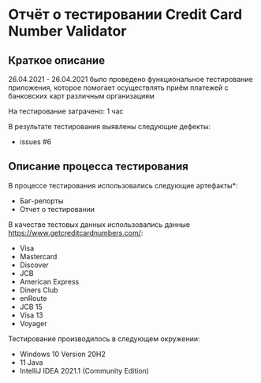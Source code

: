 # Отчёт о тестировании Credit Card Number Validator

## Краткое описание

26.04.2021 - 26.04.2021 было проведено функциональное тестирование приложения, которое помогает осуществлять приём платежей с банковских карт различным организациям

На тестирование затрачено: 1 час

В результате тестирования выявлены следующие дефекты:
* issues #6

## Описание процесса тестирования

В процессе тестирования использовались следующие артефакты*:
* Баг-репорты
* Отчет о тестировании


В качестве тестовых данных использовались данные https://www.getcreditcardnumbers.com/:
* Visa
* Mastercard
* Discover
* JCB
* American Express
* Diners Club
* enRoute
* JCB 15
* Visa 13
* Voyager

Тестирование производилось в следующем окружении:
* Windows 10 Version 20H2
* 11 Java
* IntelliJ IDEA 2021.1 (Community Edition)
